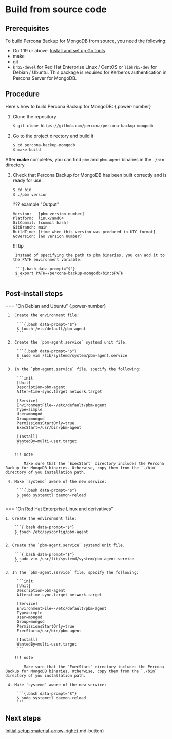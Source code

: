 # Build from source code

## Prerequisites 

To build Percona Backup for MongoDB from source, you need the following:

* Go 1.19 or above. [Install and set up Go tools](https://golang.org/doc/install)
* make
* git
* `krb5-devel` for Red Hat Enterprise Linux / CentOS or `libkrb5-dev` for Debian / Ubuntu. This package is required for Kerberos authentication in Percona Server for MongoDB.

## Procedure

Here's how to build Percona Backup for MongoDB:
{.power-number}

1. Clone the repository

    ```{.bash data-prompt="$"}
    $ git clone https://github.com/percona/percona-backup-mongodb
    ```

2. Go to the project directory and build it

    ```{.bash data-prompt="$"}
    $ cd percona-backup-mongodb
    $ make build
    ```

After **make** completes, you can find `pbm` and `pbm-agent` binaries
in the `./bin` directory. 

3. Check that Percona Backup for MongoDB has been built correctly and is ready for use. 

    ```{.bash data-prompt="$"}
    $ cd bin
    $ ./pbm version
    ```

    ??? example "Output"    

    ```{.text .no-copy}
    Version:   [pbm version number]
    Platform:  linux/amd64
    GitCommit: [commit hash]
    GitBranch: main
    BuildTime: [time when this version was produced in UTC format]
    GoVersion: [Go version number]
    ```

    !!! tip    

        Instead of specifying the path to pbm binaries, you can add it to the PATH environment variable:    

        ```{.bash data-prompt="$"}
        $ export PATH=/percona-backup-mongodb/bin:$PATH
        ```

## Post-install steps

=== "On Debian and Ubuntu"
    {.power-number}

     1. Create the environment file:

         ```{.bash data-prompt="$"}
         $ touch /etc/default/pbm-agent
         ```

     2. Create the `pbm-agent.service` systemd unit file.

         ```{.bash data-prompt="$"}
         $ sudo vim /lib/systemd/system/pbm-agent.service
         ```

     3. In the `pbm-agent.service` file, specify the following:

         ```init
         [Unit]
         Description=pbm-agent
         After=time-sync.target network.target

         [Service]
         EnvironmentFile=-/etc/default/pbm-agent
         Type=simple
         User=mongod
         Group=mongod
         PermissionsStartOnly=true
         ExecStart=/usr/bin/pbm-agent

         [Install]
         WantedBy=multi-user.target
         ```
         
        !!! note

            Make sure that the `ExecStart` directory includes the Percona Backup for MongoDB binaries. Otherwise, copy them from the `./bin` directory of you installation path.

     4. Make `systemd` aware of the new service:

         ```{.bash data-prompt="$"}
         $ sudo systemctl daemon-reload
         ```

=== "On Red Hat Enterprise Linux and derivatives"

    1. Create the environment file:
   
        ```{.bash data-prompt="$"}
        $ touch /etc/sysconfig/pbm-agent
        ```

    2. Create the `pbm-agent.service` systemd unit file.

        ```{.bash data-prompt="$"}
        $ sudo vim /usr/lib/systemd/system/pbm-agent.service
        ```

    3. In the `pbm-agent.service` file, specify the following:

         ```init
         [Unit]
         Description=pbm-agent
         After=time-sync.target network.target

         [Service]
         EnvironmentFile=-/etc/default/pbm-agent
         Type=simple
         User=mongod
         Group=mongod
         PermissionsStartOnly=true
         ExecStart=/usr/bin/pbm-agent

         [Install]
         WantedBy=multi-user.target
         ```
         
        !!! note

            Make sure that the `ExecStart` directory includes the Percona Backup for MongoDB binaries. Otherwise, copy them from the `./bin` directory of you installation path.

     4. Make `systemd` aware of the new service:

         ```{.bash data-prompt="$"}
         $ sudo systemctl daemon-reload
         ```

## Next steps

[Initial setup :material-arrow-right:](initial-setup.md){.md-button}